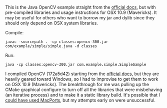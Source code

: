 This is the Java OpenCV example straight from the [official docs][1], but with
pre-compiled libraries and usage instructions for OSX 10.9 (Mavericks). It may
be useful for others who want to borrow my jar and dylib since they should only
depend on OSX system libraries.

Compile:

    javac -sourcepath . -cp classes:opencv-300.jar com/example/simple/simple.java -d classes

Run:

    java -cp classes:opencv-300.jar com.example.simple.SimpleSample

I compiled OpenCV (172a5d42) starting from the [official docs][1], but they are
heavily geared toward Windows, so I had to improvise to get them to work on OSX
10.9 (Mavericks). The breakthrough for me was pulling up the CMake graphical
configure to turn off all the libraries that were misbehaving (an iterative
process) and to make it a static library build. It's possible that I [could have
used MacPorts][2], but my attempts early on were unsuccessful.

[1]: http://docs.opencv.org/doc/tutorials/introduction/desktop_java/java_dev_intro.html
[2]: http://ladstatt.blogspot.com.br/2013/04/opencv-on-macosx-with-java-support.html
